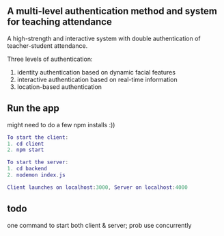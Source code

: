 ## A multi-level authentication method and system for teaching attendance 

A high-strength and interactive system with double authentication of teacher-student attendance. 

Three levels of authentication:
1.	identity authentication based on dynamic facial features 
2.	interactive authentication based on real-time information
3.	location-based authentication


## Run the app
might need to do a few npm installs :))
```lua
To start the client:
1. cd client
2. npm start

To start the server:
1. cd backend
2. nodemon index.js

Client launches on localhost:3000, Server on localhost:4000
```
## todo
one command to start both client & server; prob use concurrently 
